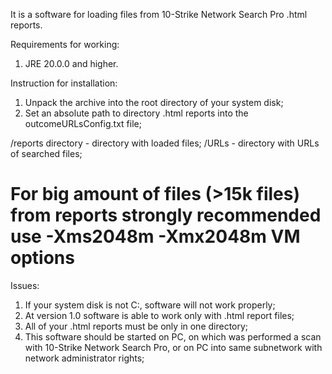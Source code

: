 It is a software for loading files from 10-Strike Network Search Pro .html reports.

Requirements for working:
1. JRE 20.0.0 and higher.

Instruction for installation:
1. Unpack the archive into the root directory of your system disk;
2. Set an absolute path to directory .html reports into the outcomeURLsConfig.txt file;

/reports directory - directory with loaded files;
/URLs - directory with URLs of searched files;

# For big amount of files (>15k files) from reports strongly recommended use -Xms2048m -Xmx2048m VM options 

Issues:
1. If your system disk is not C:\, software will not work properly;
2. At version 1.0 software is able to work only with .html report files;
3. All of your .html reports must be only in one directory;
4. This software should be started on PC, on which was performed a scan with 10-Strike Network Search Pro,
or on PC into same subnetwork with network administrator rights;